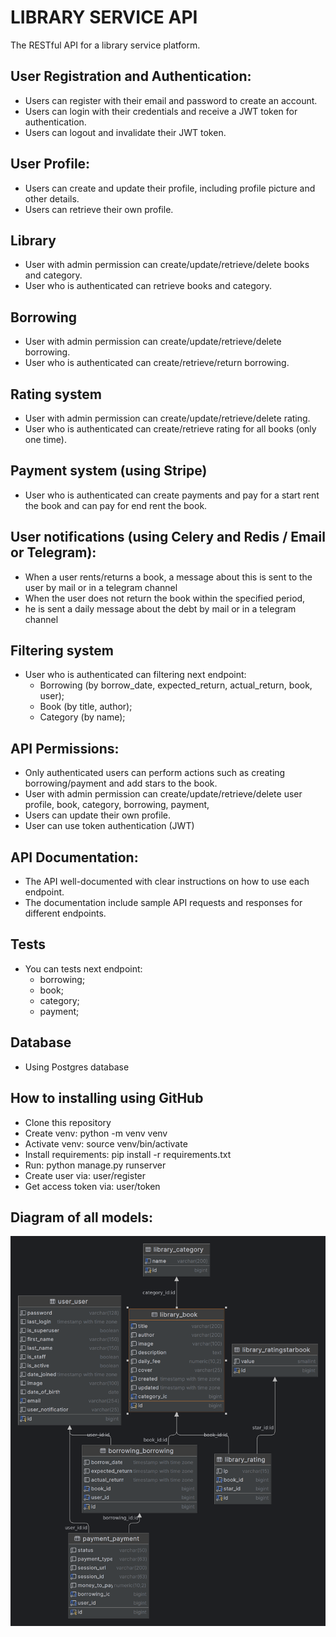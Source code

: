 # LIBRARY SERVICE API

The RESTful API for a library service platform. 


## User Registration and Authentication:

- Users can register with their email and password to create an account.
- Users can login with their credentials and receive a JWT token for authentication.
- Users can logout and invalidate their JWT token.

## User Profile:
- Users can create and update their profile, including profile picture and other details.
- Users can retrieve their own profile.

## Library
- User with admin permission can create/update/retrieve/delete books and category.
- User who is authenticated can retrieve books and category.

## Borrowing
- User with admin permission can create/update/retrieve/delete borrowing.
- User who is authenticated can create/retrieve/return borrowing.

## Rating system
- User with admin permission can create/update/retrieve/delete rating.
- User who is authenticated can create/retrieve rating for all books (only one time).

## Payment system (using Stripe)
- User who is authenticated can create payments and pay for a start 
  rent the book and can pay for end rent the book.

## User notifications (using Celery and Redis / Email or Telegram):
- When a user rents/returns a book, a message about this is sent to 
  the user by mail or in a telegram channel
- When the user does not return the book within the specified period, 
- he is sent a daily message about the debt by mail or in a telegram channel

## Filtering system
- User who is authenticated can filtering next endpoint: 
    - Borrowing (by borrow_date, expected_return, actual_return, book, user);
    - Book (by title, author);
    - Category (by name);

## API Permissions:
- Only authenticated users can perform actions such as creating borrowing/payment and add stars to the book.
- User with admin permission can create/update/retrieve/delete user profile, book, category, borrowing, payment, 
- Users can update their own profile.
- User can use token authentication (JWT)

## API Documentation:
- The API well-documented with clear instructions on how to use each endpoint.
- The documentation include sample API requests and responses for different endpoints.

## Tests
- You can tests next endpoint:
  - borrowing;
  - book;
  - category;
  - payment;

## Database
- Using Postgres database

## How to installing using GitHub

- Clone this repository
- Create venv: python -m venv venv
- Activate venv: source venv/bin/activate
- Install requirements: pip install -r requirements.txt
- Run: python manage.py runserver
- Create user via: user/register
- Get access token via: user/token


## Diagram of all models:

![library_book.png](library_book.png)